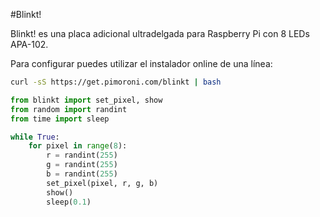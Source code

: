 <!--
---
name: 'Blinkt!'
class: board
type: led
formfactor: Otro
manufacturer: Pimoroni
description: Slimline board with 8 super-bright RGB LED indicators
url: http://blog.pimoroni.com/blinkt/
github: https://github.com/pimoroni/blinkt
buy: https://shop.pimoroni.com/products/blinkt
image: 'blinkt.png'
pincount: 40
eeprom: no
power:
  '2':
  '4':
ground:
  '6':
pin:
  '16':
    name: Data
    mode: output
    active: high
  '18':
    name: Clock
    mode: output
    active: high
-->
#Blinkt!

Blinkt! es una placa adicional ultradelgada para Raspberry Pi con 8 LEDs APA-102.

Para configurar puedes utilizar el instalador online de una línea:

```bash
curl -sS https://get.pimoroni.com/blinkt | bash
```

```python
from blinkt import set_pixel, show
from random import randint
from time import sleep

while True:
    for pixel in range(8):
        r = randint(255)
        g = randint(255)
        b = randint(255)
        set_pixel(pixel, r, g, b)
        show()
        sleep(0.1)
```
